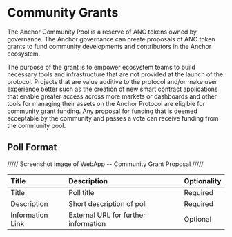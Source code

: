 # Community Grants

The Anchor Community Pool is a reserve of ANC tokens owned by governance. The Anchor governance can create proposals of ANC token grants to fund community developments and contributors in the Anchor ecosystem.

The purpose of the grant is to empower ecosystem teams to build necessary tools and infrastructure that are not provided at the launch of the protocol. Projects that are value additive to the protocol and/or make user experience better such as the creation of new smart contract applications that enable greater access across more markets or dashboards and other tools for managing their assets on the Anchor Protocol are eligible for community grant funding. Any proposal for funding that is deemed acceptable by the community and passes a vote can receive funding from the community pool. 

## Poll Format

///// Screenshot image of WebApp -- Community Grant Proposal /////

| Title | Description | Optionality |
| :--- | :--- | :--- |
| Title | Poll title | Required |
| Description | Short description of poll | Required |
| Information Link | External URL for further information | Optional |

